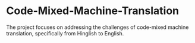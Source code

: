 # Code-Mixed-Machine-Translation
The project focuses on addressing the challenges of code-mixed machine translation, specifically from Hinglish to English.
